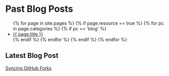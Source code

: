 # Past Blog Posts
<!--
<ul>
  {% for post in site.posts %}
  <li>
    <a href="{{ post.url }}">{{ post.title }}</a>
  </li>
  {% endfor %}
</ul>
<!-- -->

<ul>
  {% for page in site.pages %}
    {% if page.resource == true %}
      {% for pc in page.categories %}
        {% if pc == 'blog' %}
          <li><a href="{{ page.url }}">{{ page.title }}</a></li>
        {% endif %}   <!-- cat-match-p -->
      {% endfor %}  <!-- page-category -->
    {% endif %}   <!-- resource-p -->
  {% endfor %}  <!-- page -->
</ul>

## Latest Blog Post

[Syncing GitHub Forks](https://mrgeislinger.medium.com/syncing-github-forks-42306190bf91)

